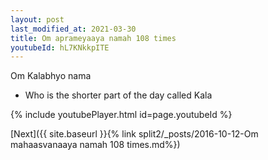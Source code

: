 ```yaml
---
layout: post
last_modified_at: 2021-03-30
title: Om aprameyaaya namah 108 times
youtubeId: hL7KNkkpITE
---
```

 
 
Om Kalabhyo nama 
 
 -  Who is the shorter part of the day called Kala 
 
  
 
  
 
 
 
 
 
 


{% include youtubePlayer.html id=page.youtubeId %}
 
[Next]({{ site.baseurl }}{% link  split2/_posts/2016-10-12-Om mahaasvanaaya namah 108  times.md%})
 
